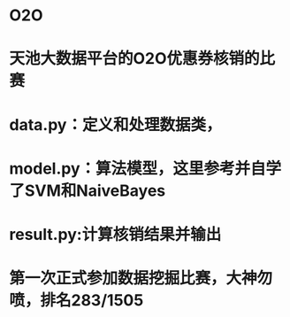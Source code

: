 # O2O
# 天池大数据平台的O2O优惠券核销的比赛
# data.py：定义和处理数据类，
# model.py：算法模型，这里参考并自学了SVM和NaiveBayes
# result.py:计算核销结果并输出
# 第一次正式参加数据挖掘比赛，大神勿喷，排名283/1505
